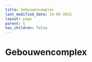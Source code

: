 ```yaml
---
title: Gebouwencomplex
last_modified_date: 19-09-2023
layout: page
parent: G
has_children: false
---
```


Gebouwencomplex
===============

